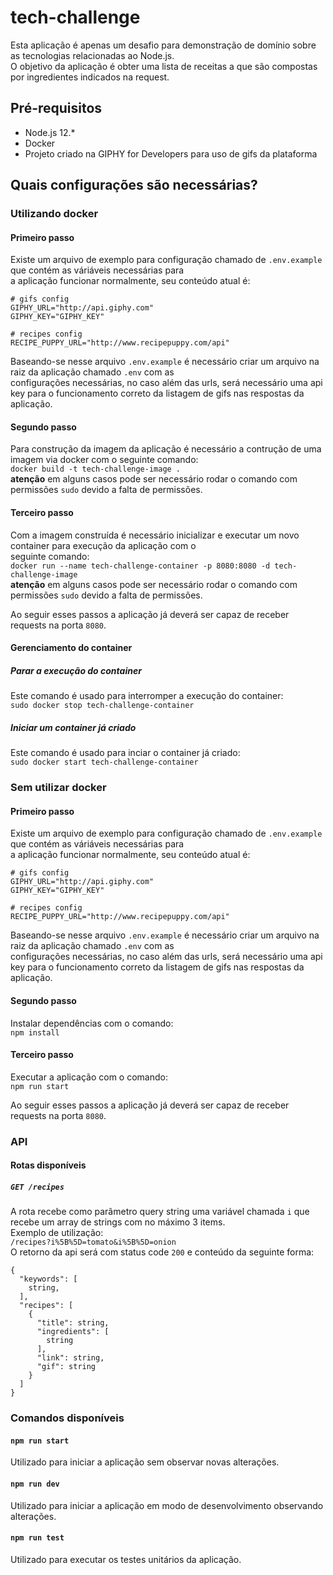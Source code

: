 # tech-challenge  
Esta aplicação é apenas um desafio para demonstração de domínio sobre as tecnologias relacionadas ao Node.js.  
O objetivo da aplicação é obter uma lista de receitas a que são compostas por ingredientes indicados na request.  
  
## Pré-requisitos  
- Node.js 12.*  
- Docker  
- Projeto criado na GIPHY for Developers para uso de gifs da plataforma
  
## Quais configurações são necessárias?  
### Utilizando docker  
#### Primeiro passo  
Existe um arquivo de exemplo para configuração chamado de `.env.example` que contém as váriáveis necessárias para  
a aplicação funcionar normalmente, seu conteúdo atual é:
```
# gifs config
GIPHY_URL="http://api.giphy.com"
GIPHY_KEY="GIPHY_KEY"

# recipes config
RECIPE_PUPPY_URL="http://www.recipepuppy.com/api"
```
Baseando-se nesse arquivo `.env.example` é necessário criar um arquivo na raiz da aplicação chamado `.env` com as  
configurações necessárias, no caso além das urls, será necessário uma api key para o funcionamento correto da listagem de gifs nas respostas da aplicação.  
  
#### Segundo passo  
Para construção da imagem da aplicação é necessário a contrução de uma imagem via docker com o seguinte comando:  
`docker build -t tech-challenge-image .`  
**atenção** em alguns casos pode ser necessário rodar o comando com permissões `sudo` devido a falta de permissões.  
  
#### Terceiro passo  
Com a imagem construída é necessário inicializar e executar um novo container para execução da aplicação com o  
seguinte comando:  
`docker run --name tech-challenge-container -p 8080:8080 -d tech-challenge-image`  
**atenção** em alguns casos pode ser necessário rodar o comando com permissões `sudo` devido a falta de permissões.  
  
Ao seguir esses passos a aplicação já deverá ser capaz de receber requests na porta `8080`.  
  
#### Gerenciamento do container  
##### Parar a execução do container  
Este comando é usado para interromper a execução do container:  
`sudo docker stop tech-challenge-container`  
  
##### Iniciar um container já criado  
Este comando é usado para inciar o container já criado:  
`sudo docker start tech-challenge-container`  
  
### Sem utilizar docker  
#### Primeiro passo  
Existe um arquivo de exemplo para configuração chamado de `.env.example` que contém as váriáveis necessárias para  
a aplicação funcionar normalmente, seu conteúdo atual é:
```
# gifs config
GIPHY_URL="http://api.giphy.com"
GIPHY_KEY="GIPHY_KEY"

# recipes config
RECIPE_PUPPY_URL="http://www.recipepuppy.com/api"
```
Baseando-se nesse arquivo `.env.example` é necessário criar um arquivo na raiz da aplicação chamado `.env` com as  
configurações necessárias, no caso além das urls, será necessário uma api key para o funcionamento correto da listagem de gifs nas respostas da aplicação.  
  
#### Segundo passo  
Instalar dependências com o comando:  
`npm install`  
  
#### Terceiro passo  
Executar a aplicação com o comando:  
`npm run start`  
  
Ao seguir esses passos a aplicação já deverá ser capaz de receber requests na porta `8080`.  
  
### API  
#### Rotas disponíveis  
##### `GET /recipes`  
A rota recebe como parâmetro query string uma variável chamada `i` que recebe um array de strings com no máximo 3 items.  
Exemplo de utilização:  
`/recipes?i%5B%5D=tomato&i%5B%5D=onion`  
O retorno da api será com status code `200` e conteúdo da seguinte forma:  
```
{
  "keywords": [
    string,
  ],
  "recipes": [
    {
      "title": string,
      "ingredients": [
        string
      ],
      "link": string,
      "gif": string
    }
  ]
}
```  
  
### Comandos disponíveis  
#### `npm run start`  
Utilizado para iniciar a aplicação sem observar novas alterações.  
  
#### `npm run dev`  
Utilizado para iniciar a aplicação em modo de desenvolvimento observando alterações.  
  
#### `npm run test`  
Utilizado para executar os testes unitários da aplicação.  
